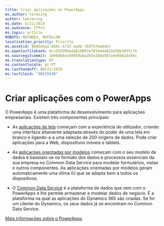 ```yaml
---
title: Criar aplicações no PowerApps
ms.author: toresing
author: tomresing
ms.date: 5/21/2018
ms.audience: ITPro
ms.topic: article
ROBOTS: NOINDEX, NOFOLLOW
localization_priority: Priority
ms.assetid: 0095e6a2-884c-4733-aa4b-783f574ad4b7
ms.openlocfilehash: bccd19399ada810007ef810444822e58b3d3fcfb
ms.sourcegitcommit: 1d98db8acb9959aba3b5e308a567ade6b62da56c
ms.translationtype: HT
ms.contentlocale: pt-PT
ms.lasthandoff: 08/22/2019
ms.locfileid: "36515530"
---
```

# <a name="create-apps-with-powerapps"></a>Criar aplicações com o PowerApps

O PowerApps é uma plataforma de desenvolvimento para aplicações empresariais. Existem três componentes principais: 
  
- As [aplicações de tela](https://go.microsoft.com/fwlink/?linkid=874495) começam com a experiência de utilizador, criando uma interface altamente adaptada através do poder de uma tela em branco e ligando-a a uma seleção de 200 origens de dados. Pode criar aplicações para a Web, dispositivos móveis e tablets. 
    
- As [aplicações orientadas por modelos](https://go.microsoft.com/fwlink/?linkid=874496) começam com o seu modelo de dados e baseiam-se no formato dos dados e processos essenciais da sua empresa no Common Data Service para modelar formulários, vistas e outros componentes. As aplicações orientadas por modelos geram automaticamente uma ótima IU que se adapta bem a todos os dispositivos. 
    
- O [Common Data Service](https://go.microsoft.com/fwlink/?linkid=874497) é a plataforma de dados que vem com o PowerApps e lhe permite armazenar e modelar dados de negócio. É a plataforma na qual as aplicações do Dynamics 365 são criadas. Se for um cliente do Dynamics, os seus dados já se encontram no Common Data Service. 
    
[Mais informações sobre o PowerApps](https://go.microsoft.com/fwlink/?linkid=874498)
  

